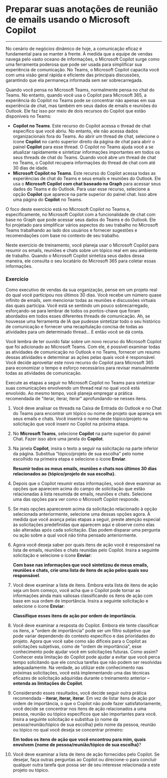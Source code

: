 
# Preparar suas anotações de reunião de emails usando o Microsoft Copilot
---
No cenário de negócios dinâmico de hoje, a comunicação eficaz é fundamental para se manter à frente. À medida que a equipe de vendas navega pelo vasto oceano de informações, o Microsoft Copilot surge como uma ferramenta poderosa que pode ser usada para simplificar sua experiência de comunicação. No Teams, o Microsoft Copilot capacita você com uma visão geral rápida e eficiente das principais discussões, garantindo que ela permaneça informada sem ser sobrecarregada.

Quando você pensa no Microsoft Teams, normalmente pensa no chat do Teams. No entanto, quando você usa o Copilot para Microsoft 365, a experiência do Copilot no Teams pode se concentrar não apenas em sua experiência de chat, mas também em seus dados de emails e reuniões do Outlook. Ele faz isso por meio de dois recursos do Copilot que estão disponíveis no Teams:

 -  **Copilot no Teams**. Este recurso do Copilot acessa o thread de chat específico que você abriu. No entanto, ele não acessa dados organizacionais fora do Teams. Ao abrir um thread de chat, selecione o ícone **Copilot** no canto superior direito da página de chat para abrir o painel **Copilot** para esse thread. O Copilot no Teams ajuda você a se atualizar rapidamente e sintetizar informações importantes em todos os seus threads de chat do Teams. Quando você abre um thread de chat no Teams, o Copilot recupera informações do thread de chat com até 30 dias de idade.
 -  **Microsoft Copilot no Teams**. Este recurso do Copilot acessa todas as experiências de chat do Teams e seus emails e reuniões do Outlook. Ele usa o **Microsoft Copilot com chat baseado no Graph** para acessar seus dados do Teams e do Outlook. Para usar esse recurso, selecione a opção **Copilot** que aparece na parte superior do painel chat. Isso abre uma página do **Copilot** no Teams.

O foco deste exercício está no Microsoft Copilot no Teams e, especificamente, no Microsoft Copilot com a funcionalidade de chat com base no Graph que pode acessar seus dados do Teams e do Outlook. Ele foi projetado para simplificar vários aspectos do seu trabalho no Microsoft Teams trabalhando ao lado dos usuários e fornecer sugestões e recomendações com base no contexto de seu trabalho.

Neste exercício de treinamento, você planeja usar o Microsoft Copilot para resumir os emails, reuniões e chats sobre um tópico real em seu ambiente de trabalho. Quando o Microsoft Copilot sintetiza seus dados dessa maneira, ele consulta o seu locatário do Microsoft 365 para coletar essas informações.

### Exercício

Como executivo de vendas da sua organização, pense em um projeto real do qual você participou nos últimos 30 dias. Você recebe um número quase infinito de emails, sem mencionar todas as reuniões e discussões virtuais das quais participa. Você está se sentindo um pouco sobrecarregado, esforçando-se para lembrar de todos os pontos-chave que foram abordados em todos esses diferentes threads de comunicação. Ah, se houvesse uma ferramenta de IA que pudesse sintetizar todo o seu histórico de comunicação e fornecer uma recapitulação concisa de todas as atividades para um determinado thread... E então você se dá conta.

Você lembra de ter ouvido falar sobre um novo recurso do Microsoft Copilot que foi adicionado ao Microsoft Teams. Com ele, é possível examinar todas as atividades de comunicação no Outlook e no Teams, fornecer um resumo dessas atividades e determinar as ações pelas quais você é responsável. Você decide aproveitar este novo recurso do Copilot para Microsoft 365 para economizar o tempo e esforço necessários para revisar manualmente todas as atividades de comunicação.

Execute as etapas a seguir no Microsoft Copilot no Teams para sintetizar suas comunicações envolvendo um thread real no qual você está envolvido. Ao mesmo tempo, você planeja empregar a prática recomendada de "iterar, iterar, iterar" aprofundando-se nesses itens.

1.  Você deve analisar os threads na Caixa de Entrada do Outlook e no Chat do Teams para encontrar um tópico ou nome de projeto que apareça em seus emails e chats. Você inserirá o nome deste tópico/projeto na solicitação que você inserir no Copilot na próxima etapa.
2.  No **Microsoft Teams**, selecione **Copilot** na parte superior do painel Chat. Fazer isso abre uma janela do **Copilot**.
3.  Na janela **Copilot**, insira o texto a seguir na solicitação na parte inferior da página. Substitua "tópico/projeto de sua escolha" pelo nome escolhido na primeira etapa e selecione o ícone **Enviar**.
    
    **Resumir todos os meus emails, reuniões e chats nos últimos 30 dias relacionados ao \{tópico/projeto de sua escolha\}**.
4.  Depois que o Copilot resumir estas informações, você deve examinar as opções que aparecem acima do campo de solicitação que estão relacionadas à lista resumida de emails, reuniões e chats. Selecione uma das opções para ver como o Microsoft Copilot responde.
5.  Se mais opções aparecerem acima da solicitação relacionado à opção selecionada anteriormente, selecione uma dessas opções agora. À medida que você avança pelas etapas a seguir, preste atenção especial às solicitações predefinidas que aparecem aqui e observe como elas são alteradas após cada solicitação. Elas podem disparar uma pergunta ou ação sobre a qual você não tinha pensado anteriormente.
6.  Agora você deseja saber por quais itens de ação você é responsável na lista de emails, reuniões e chats reunidas pelo Copilot. Insira a seguinte solicitação e selecione o ícone **Enviar**:
    
    **Com base nas informações que você sintetizou de meus emails, reuniões e chats, crie uma lista de itens de ação pelos quais sou responsável**.
7.  Você deve examinar a lista de itens. Embora esta lista de itens de ação seja um bom começo, você acha que o Copilot pode tornar as informações ainda mais valiosas classificando os itens de ação com base em sua ordem de importância. Insira a seguinte solicitação e selecione o ícone **Enviar**:
    
    **Classifique esses itens de ação por ordem de importância**.
8.  Você deve examinar a resposta do Copilot. Embora ele tente classificar os itens, a "ordem de importância" pode ser um filtro subjetivo que pode variar dependendo do contexto específico e das prioridades do projeto. Agora que você sabe como são difíceis para o Copilot as solicitações subjetivas, como de "ordem de importância", esse conhecimento pode ajudar você em solicitações futuras. Como assim? Conhecer esta limitação do Copilot pode ajudar a evitar que você perca tempo solicitando que ele conclua tarefas que não podem ser resolvidas adequadamente. Na verdade, ao utilizar este conhecimento nas próximas solicitações, você está implementando uma das técnicas eficazes de solicitação adquiridas durante o treinamento anterior – **entenda as limitações do Copilot**.
9.  Considerando esses resultados, você decide seguir outra prática recomendada – **iterar, iterar, iterar**. Em vez de listar itens de ação por ordem de importância, o que o Copilot não pode fazer satisfatoriamente, você decide se concentrar nos itens de ação relacionados a uma pessoa, reunião ou tópico específicos que são importantes para você. Insira a seguinte solicitação e substitua \{o nome da pessoa/reunião/tópico de sua escolha\} pelo nome da pessoa, reunião ou tópico no qual você deseja se concentrar primeiro:
    
    **Em todos os itens de ação que você encontrou para mim, quais envolvem \{nome de pessoa/reunião/tópico de sua escolha\}**?
10. Você deve examinar a lista de itens de ação fornecidos pelo Copilot. Se desejar, faça outras perguntas ao Copilot ou direcione-o para concluir qualquer outra tarefa que possa ser de seu interesse relacionada a este projeto ou tópico.
